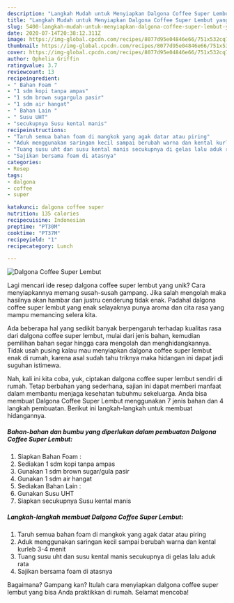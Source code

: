 ```yaml
---
description: "Langkah Mudah untuk Menyiapkan Dalgona Coffee Super Lembut yang Bisa Manjain Lidah"
title: "Langkah Mudah untuk Menyiapkan Dalgona Coffee Super Lembut yang Bisa Manjain Lidah"
slug: 5400-langkah-mudah-untuk-menyiapkan-dalgona-coffee-super-lembut-yang-bisa-manjain-lidah
date: 2020-07-14T20:38:12.311Z
image: https://img-global.cpcdn.com/recipes/8077d95e04846e66/751x532cq70/dalgona-coffee-super-lembut-foto-resep-utama.jpg
thumbnail: https://img-global.cpcdn.com/recipes/8077d95e04846e66/751x532cq70/dalgona-coffee-super-lembut-foto-resep-utama.jpg
cover: https://img-global.cpcdn.com/recipes/8077d95e04846e66/751x532cq70/dalgona-coffee-super-lembut-foto-resep-utama.jpg
author: Ophelia Griffin
ratingvalue: 3.7
reviewcount: 13
recipeingredient:
- " Bahan Foam "
- "1 sdm kopi tanpa ampas"
- "1 sdm brown sugargula pasir"
- "1 sdm air hangat"
- " Bahan Lain "
- " Susu UHT"
- "secukupnya Susu kental manis"
recipeinstructions:
- "Taruh semua bahan foam di mangkok yang agak datar atau piring"
- "Aduk menggunakan saringan kecil sampai berubah warna dan kental kurleb 3-4 menit"
- "Tuang susu uht dan susu kental manis secukupnya di gelas lalu aduk rata"
- "Sajikan bersama foam di atasnya"
categories:
- Resep
tags:
- dalgona
- coffee
- super

katakunci: dalgona coffee super 
nutrition: 135 calories
recipecuisine: Indonesian
preptime: "PT30M"
cooktime: "PT37M"
recipeyield: "1"
recipecategory: Lunch

---
```



![Dalgona Coffee Super Lembut](https://img-global.cpcdn.com/recipes/8077d95e04846e66/751x532cq70/dalgona-coffee-super-lembut-foto-resep-utama.jpg)

Lagi mencari ide resep dalgona coffee super lembut yang unik? Cara menyiapkannya memang susah-susah gampang. Jika salah mengolah maka hasilnya akan hambar dan justru cenderung tidak enak. Padahal dalgona coffee super lembut yang enak selayaknya punya aroma dan cita rasa yang mampu memancing selera kita.



Ada beberapa hal yang sedikit banyak berpengaruh terhadap kualitas rasa dari dalgona coffee super lembut, mulai dari jenis bahan, kemudian pemilihan bahan segar hingga cara mengolah dan menghidangkannya. Tidak usah pusing kalau mau menyiapkan dalgona coffee super lembut enak di rumah, karena asal sudah tahu triknya maka hidangan ini dapat jadi suguhan istimewa.


Nah, kali ini kita coba, yuk, ciptakan dalgona coffee super lembut sendiri di rumah. Tetap berbahan yang sederhana, sajian ini dapat memberi manfaat dalam membantu menjaga kesehatan tubuhmu sekeluarga. Anda bisa membuat Dalgona Coffee Super Lembut menggunakan 7 jenis bahan dan 4 langkah pembuatan. Berikut ini langkah-langkah untuk membuat hidangannya.

<!--inarticleads1-->

##### Bahan-bahan dan bumbu yang diperlukan dalam pembuatan Dalgona Coffee Super Lembut:

1. Siapkan  Bahan Foam :
1. Sediakan 1 sdm kopi tanpa ampas
1. Gunakan 1 sdm brown sugar/gula pasir
1. Gunakan 1 sdm air hangat
1. Sediakan  Bahan Lain :
1. Gunakan  Susu UHT
1. Siapkan secukupnya Susu kental manis




<!--inarticleads2-->

##### Langkah-langkah membuat Dalgona Coffee Super Lembut:

1. Taruh semua bahan foam di mangkok yang agak datar atau piring
1. Aduk menggunakan saringan kecil sampai berubah warna dan kental kurleb 3-4 menit
1. Tuang susu uht dan susu kental manis secukupnya di gelas lalu aduk rata
1. Sajikan bersama foam di atasnya




Bagaimana? Gampang kan? Itulah cara menyiapkan dalgona coffee super lembut yang bisa Anda praktikkan di rumah. Selamat mencoba!
